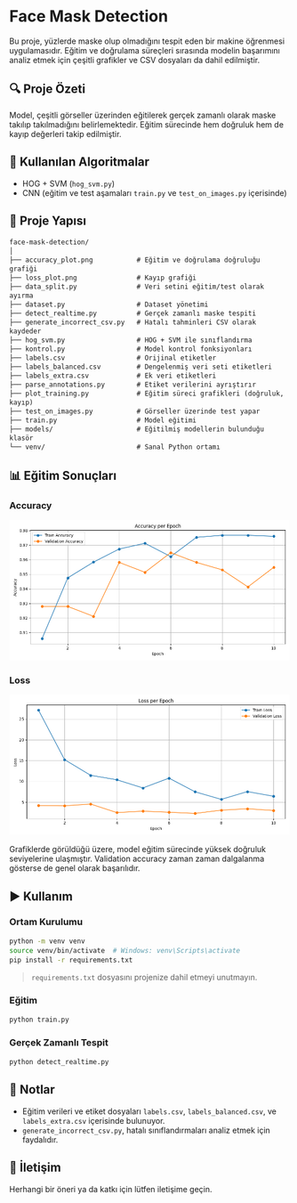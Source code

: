 # Face Mask Detection

Bu proje, yüzlerde maske olup olmadığını tespit eden bir makine öğrenmesi uygulamasıdır. Eğitim ve doğrulama süreçleri sırasında modelin başarımını analiz etmek için çeşitli grafikler ve CSV dosyaları da dahil edilmiştir.

## 🔍 Proje Özeti

Model, çeşitli görseller üzerinden eğitilerek gerçek zamanlı olarak maske takılıp takılmadığını belirlemektedir. Eğitim sürecinde hem doğruluk hem de kayıp değerleri takip edilmiştir.

## 🧠 Kullanılan Algoritmalar

- HOG + SVM (`hog_svm.py`)
- CNN (eğitim ve test aşamaları `train.py` ve `test_on_images.py` içerisinde)

## 📁 Proje Yapısı

```
face-mask-detection/
│
├── accuracy_plot.png           # Eğitim ve doğrulama doğruluğu grafiği
├── loss_plot.png               # Kayıp grafiği
├── data_split.py               # Veri setini eğitim/test olarak ayırma
├── dataset.py                  # Dataset yönetimi
├── detect_realtime.py          # Gerçek zamanlı maske tespiti
├── generate_incorrect_csv.py   # Hatalı tahminleri CSV olarak kaydeder
├── hog_svm.py                  # HOG + SVM ile sınıflandırma
├── kontrol.py                  # Model kontrol fonksiyonları
├── labels.csv                  # Orijinal etiketler
├── labels_balanced.csv         # Dengelenmiş veri seti etiketleri
├── labels_extra.csv            # Ek veri etiketleri
├── parse_annotations.py        # Etiket verilerini ayrıştırır
├── plot_training.py            # Eğitim süreci grafikleri (doğruluk, kayıp)
├── test_on_images.py           # Görseller üzerinde test yapar
├── train.py                    # Model eğitimi
├── models/                     # Eğitilmiş modellerin bulunduğu klasör
└── venv/                       # Sanal Python ortamı
```

## 📊 Eğitim Sonuçları

### Accuracy

![Accuracy](accuracy_plot.png)

### Loss

![Loss](loss_plot.png)

Grafiklerde görüldüğü üzere, model eğitim sürecinde yüksek doğruluk seviyelerine ulaşmıştır. Validation accuracy zaman zaman dalgalanma gösterse de genel olarak başarılıdır.

## ▶️ Kullanım

### Ortam Kurulumu

```bash
python -m venv venv
source venv/bin/activate  # Windows: venv\Scripts\activate
pip install -r requirements.txt
```

> `requirements.txt` dosyasını projenize dahil etmeyi unutmayın.

### Eğitim

```bash
python train.py
```

### Gerçek Zamanlı Tespit

```bash
python detect_realtime.py
```

## 📌 Notlar

- Eğitim verileri ve etiket dosyaları `labels.csv`, `labels_balanced.csv`, ve `labels_extra.csv` içerisinde bulunuyor.
- `generate_incorrect_csv.py`, hatalı sınıflandırmaları analiz etmek için faydalıdır.

## 📧 İletişim

Herhangi bir öneri ya da katkı için lütfen iletişime geçin.
